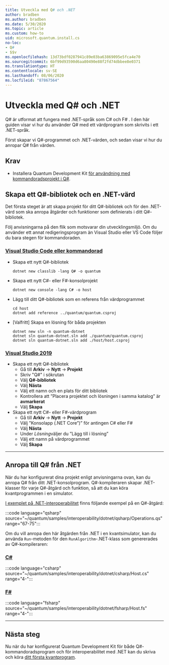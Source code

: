 ```yaml
---
title: Utveckla med Q# och .NET
author: bradben
ms.author: bradben
ms.date: 5/30/2020
ms.topic: article
ms.custom: how-to
uid: microsoft.quantum.install.cs
no-loc:
- Q#
- $$v
ms.openlocfilehash: 13d73bdf0287941c89e03ba63869095e5fca4e70
ms.sourcegitcommit: 6bf99d93590d6aa80490e88f2fd74dbbee8e0371
ms.translationtype: HT
ms.contentlocale: sv-SE
ms.lasthandoff: 08/06/2020
ms.locfileid: "87867564"
---
```

# <a name="develop-with-no-locq-and-net"></a>Utveckla med Q# och .NET

Q# är utformat att fungera med .NET-språk som C# och F# .
I den här guiden visar vi hur du använder Q# med ett värdprogram som skrivits i ett .NET-språk.

Först skapar vi Q#-programmet och .NET-värden, och sedan visar vi hur du anropar Q# från värden.

## <a name="prerequisites"></a>Krav

- Installera Quantum Development Kit [för användning med kommandoradsprojekt i Q#](xref:microsoft.quantum.install.standalone).

## <a name="creating-a-no-locq-library-and-a-net-host"></a>Skapa ett Q#-bibliotek och en .NET-värd

Det första steget är att skapa projekt för ditt Q#-bibliotek och för den .NET-värd som ska anropa åtgärder och funktioner som definierats i ditt Q#-bibliotek.

Följ anvisningarna på den flik som motsvarar din utvecklingsmiljö.
Om du använder ett annat redigeringsprogram än Visual Studio eller VS Code följer du bara stegen för kommandoraden.

### <a name="visual-studio-code-or-command-line"></a>[Visual Studio Code eller kommandorad](#tab/tabid-cmdline)

- Skapa ett nytt Q#-bibliotek

  ```dotnetcli
  dotnet new classlib -lang Q# -o quantum
  ```

- Skapa ett nytt C#- eller F#-konsolprojekt

  ```dotnetcli
  dotnet new console -lang C# -o host  
  ```

- Lägg till ditt Q#-bibliotek som en referens från värdprogrammet

  ```dotnetcli
  cd host
  dotnet add reference ../quantum/quantum.csproj
  ```

- [Valfritt] Skapa en lösning för båda projekten

  ```dotnetcli
  dotnet new sln -n quantum-dotnet
  dotnet sln quantum-dotnet.sln add ./quantum/quantum.csproj
  dotnet sln quantum-dotnet.sln add ./host/host.csproj
  ```

### <a name="visual-studio-2019"></a>[Visual Studio 2019](#tab/tabid-vs2019)

- Skapa ett nytt Q#-bibliotek
  - Gå till **Arkiv** -> **Nytt** -> **Projekt**
  - Skriv "Q#" i sökrutan
  - Välj **Q#-bibliotek**
  - Välj **Nästa**
  - Välj ett namn och en plats för ditt bibliotek
  - Kontrollera att ”Placera projektet och lösningen i samma katalog” är **avmarkerat**
  - Välj **Skapa**
- Skapa ett nytt C#- eller F#-värdprogram
  - Gå till **Arkiv** → **Nytt** → **Projekt**
  - Välj ”Konsolapp (.NET Core”)” för antingen C# eller F#
  - Välj **Nästa**
  - Under *Lösning*väljer du ”Lägg till i lösning”
  - Välj ett namn på värdprogrammet
  - Välj **Skapa**

***

## <a name="calling-into-no-locq-from-net"></a>Anropa till Q# från .NET

När du har konfigurerat dina projekt enligt anvisningarna ovan, kan du anropa Q# från ditt .NET-konsolprogram.
Q#-kompileraren skapar .NET-klasser för varje Q#-åtgärd och funktion, så att du kan köra kvantprogrammen i en simulator.

[I exemplet på .NET-interoperabilitet](https://github.com/microsoft/Quantum/tree/master/samples/interoperability/dotnet) finns följande exempel på en Q#-åtgärd:

:::code language="qsharp" source="~/quantum/samples/interoperability/dotnet/qsharp/Operations.qs" range="67-75":::

Om du vill anropa den här åtgärden från .NET i en kvantsimulator, kan du använda `Run`-metoden för den `RunAlgorithm`-.NET-klass som genererades av Q#-kompileraren:

### <a name="c"></a>[C#](#tab/tabid-csharp)

:::code language="csharp" source="~/quantum/samples/interoperability/dotnet/csharp/Host.cs" range="4-":::

### <a name="f"></a>[F#](#tab/tabid-fsharp)

:::code language="fsharp" source="~/quantum/samples/interoperability/dotnet/fsharp/Host.fs" range="4-":::

***
    
## <a name="next-steps"></a>Nästa steg

Nu när du har konfigurerat Quantum Development Kit för både Q#-kommandoradsprogram och för interoperabilitet med .NET kan du skriva och köra [ditt första kvantprogram](xref:microsoft.quantum.quickstarts.qrng).
